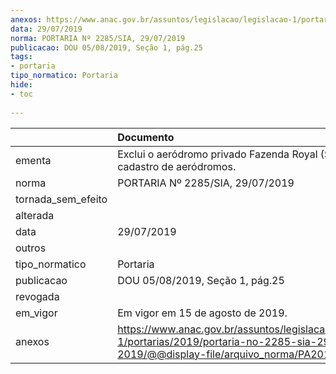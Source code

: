 ```yaml
---
anexos: https://www.anac.gov.br/assuntos/legislacao/legislacao-1/portarias/2019/portaria-no-2285-sia-29-07-2019/@@display-file/arquivo_norma/PA2019-2285.pdf
data: 29/07/2019
norma: PORTARIA Nº 2285/SIA, 29/07/2019
publicacao: DOU 05/08/2019, Seção 1, pág.25
tags:
- portaria
tipo_normatico: Portaria
hide: 
- toc 
 
---
```


|                    | Documento                                                                                                                                            |
|:-------------------|:-----------------------------------------------------------------------------------------------------------------------------------------------------|
| ementa             | Exclui o aeródromo privado Fazenda Royal (SP) do cadastro de aeródromos.                                                                             |
| norma              | PORTARIA Nº 2285/SIA, 29/07/2019                                                                                                                     |
| tornada_sem_efeito |                                                                                                                                                      |
| alterada           |                                                                                                                                                      |
| data               | 29/07/2019                                                                                                                                           |
| outros             |                                                                                                                                                      |
| tipo_normatico     | Portaria                                                                                                                                             |
| publicacao         | DOU 05/08/2019, Seção 1, pág.25                                                                                                                      |
| revogada           |                                                                                                                                                      |
| em_vigor           | Em vigor em 15 de agosto de 2019.                                                                                                                    |
| anexos             | https://www.anac.gov.br/assuntos/legislacao/legislacao-1/portarias/2019/portaria-no-2285-sia-29-07-2019/@@display-file/arquivo_norma/PA2019-2285.pdf |